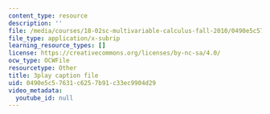 ```yaml
---
content_type: resource
description: ''
file: /media/courses/18-02sc-multivariable-calculus-fall-2010/0490e5c57631c6257b91c33ec9904d29_IYlzo-bxrqs.srt
file_type: application/x-subrip
learning_resource_types: []
license: https://creativecommons.org/licenses/by-nc-sa/4.0/
ocw_type: OCWFile
resourcetype: Other
title: 3play caption file
uid: 0490e5c5-7631-c625-7b91-c33ec9904d29
video_metadata:
  youtube_id: null
---
```

